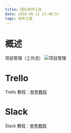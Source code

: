 ```yaml
---
title: 团队协作工具
date: 2018-06-12 21:40:57
tags: 软件工程
---
```

# 概述
项目管理（工作流）
![项目管理](图1.PNG)

# Trello
Trello 教程：[参考教程](https://trello.com/guide/getting-started.html)

# Slack
Slack 教程：[参考教程](https://get.slack.help/hc/en-us/categories/360000049043-getting-started)